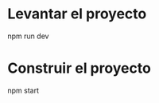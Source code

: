 # Levantar el proyecto
  npm run dev
<!-- # Levantar las api fake
  json-server .\db.json -p 7070 -->
# Construir el proyecto
  npm start
